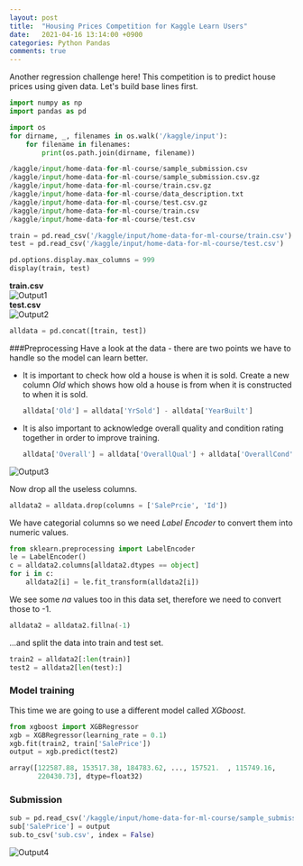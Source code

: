 ```yaml
---
layout: post
title:  "Housing Prices Competition for Kaggle Learn Users"
date:   2021-04-16 13:14:00 +0900
categories: Python Pandas
comments: true
---
```

Another regression challenge here! This competition is to predict house prices using given data. Let's build base lines first.

```python
import numpy as np
import pandas as pd 

import os
for dirname, _, filenames in os.walk('/kaggle/input'):
    for filename in filenames:
        print(os.path.join(dirname, filename))
```
```python
/kaggle/input/home-data-for-ml-course/sample_submission.csv
/kaggle/input/home-data-for-ml-course/sample_submission.csv.gz
/kaggle/input/home-data-for-ml-course/train.csv.gz
/kaggle/input/home-data-for-ml-course/data_description.txt
/kaggle/input/home-data-for-ml-course/test.csv.gz
/kaggle/input/home-data-for-ml-course/train.csv
/kaggle/input/home-data-for-ml-course/test.csv
```
```python
train = pd.read_csv('/kaggle/input/home-data-for-ml-course/train.csv')
test = pd.read_csv('/kaggle/input/home-data-for-ml-course/test.csv')
```
```python
pd.options.display.max_columns = 999
display(train, test)
```
**train.csv** <br/>
![Output1](https://user-images.githubusercontent.com/75198944/115101495-98506280-9f7f-11eb-91eb-cdde1b679c50.png) <br/>
**test.csv** <br/>
![Output2](https://user-images.githubusercontent.com/75198944/115101496-99818f80-9f7f-11eb-8ebb-0705c971d8cc.png)<br/>

```python
alldata = pd.concat([train, test])
```

###Preprocessing
Have a look at the data - there are two points we have to handle so the model can learn better.
* It is important to check how old a house is when it is sold. Create a new column *Old* which shows how old a house is from when it is constructed to when it is sold.
  ```python
  alldata['Old'] = alldata['YrSold'] - alldata['YearBuilt']
  ```
* It is also important to acknowledge overall quality and condition rating together in order to improve training.
  ```python
  alldata['Overall'] = alldata['OverallQual'] + alldata['OverallCond']
  ```

![Output3](https://user-images.githubusercontent.com/75198944/115102632-13694700-9f87-11eb-8a6c-5e32b8a97a2f.png)
<br/>

Now drop all the useless columns.
```python
alldata2 = alldata.drop(columns = ['SalePrcie', 'Id'])
```

We have categorial columns so we need *Label Encoder* to convert them into numeric values.

```python
from sklearn.preprocessing import LabelEncoder
le = LabelEncoder()
c = alldata2.columns[alldata2.dtypes == object]
for i in c:
    alldata2[i] = le.fit_transform(alldata2[i])
```

We see some *na* values too in this data set, therefore we need to convert those to -1.

```python
alldata2 = alldata2.fillna(-1)
```

...and split the data into train and test set.

```python
train2 = alldata2[:len(train)]
test2 = alldata2[len(test):]
```

### Model training
This time we are going to use a different model called *XGboost*. 

```Python
from xgboost import XGBRegressor
xgb = XGBRegressor(learning_rate = 0.1)
xgb.fit(train2, train['SalePrice'])
output = xgb.predict(test2)
```
```python
array([122587.88, 153517.38, 184783.62, ..., 157521.  , 115749.16,
       220430.73], dtype=float32)
```
### Submission
```python
sub = pd.read_csv('/kaggle/input/home-data-for-ml-course/sample_submission.csv')
sub['SalePrice'] = output
sub.to_csv('sub.csv', index = False)
```

![Output4](https://user-images.githubusercontent.com/75198944/115102636-15330a80-9f87-11eb-8345-faf88650fafe.png)

